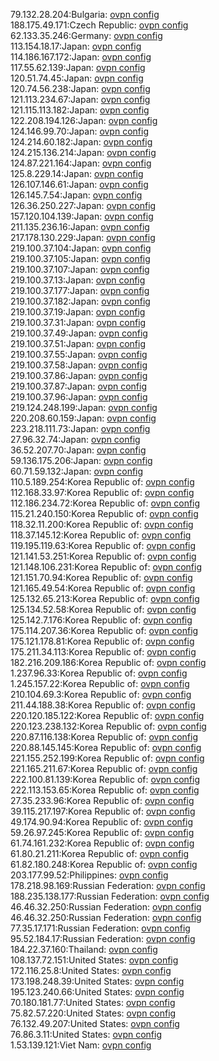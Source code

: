 79.132.28.204:Bulgaria: [ovpn config](vpn/79_132_28_204.ovpn)  
188.175.49.171:Czech Republic: [ovpn config](vpn/188_175_49_171.ovpn)  
62.133.35.246:Germany: [ovpn config](vpn/62_133_35_246.ovpn)  
113.154.18.17:Japan: [ovpn config](vpn/113_154_18_17.ovpn)  
114.186.167.172:Japan: [ovpn config](vpn/114_186_167_172.ovpn)  
117.55.62.139:Japan: [ovpn config](vpn/117_55_62_139.ovpn)  
120.51.74.45:Japan: [ovpn config](vpn/120_51_74_45.ovpn)  
120.74.56.238:Japan: [ovpn config](vpn/120_74_56_238.ovpn)  
121.113.234.67:Japan: [ovpn config](vpn/121_113_234_67.ovpn)  
121.115.113.182:Japan: [ovpn config](vpn/121_115_113_182.ovpn)  
122.208.194.126:Japan: [ovpn config](vpn/122_208_194_126.ovpn)  
124.146.99.70:Japan: [ovpn config](vpn/124_146_99_70.ovpn)  
124.214.60.182:Japan: [ovpn config](vpn/124_214_60_182.ovpn)  
124.215.136.214:Japan: [ovpn config](vpn/124_215_136_214.ovpn)  
124.87.221.164:Japan: [ovpn config](vpn/124_87_221_164.ovpn)  
125.8.229.14:Japan: [ovpn config](vpn/125_8_229_14.ovpn)  
126.107.146.61:Japan: [ovpn config](vpn/126_107_146_61.ovpn)  
126.145.7.54:Japan: [ovpn config](vpn/126_145_7_54.ovpn)  
126.36.250.227:Japan: [ovpn config](vpn/126_36_250_227.ovpn)  
157.120.104.139:Japan: [ovpn config](vpn/157_120_104_139.ovpn)  
211.135.236.16:Japan: [ovpn config](vpn/211_135_236_16.ovpn)  
217.178.130.229:Japan: [ovpn config](vpn/217_178_130_229.ovpn)  
219.100.37.104:Japan: [ovpn config](vpn/219_100_37_104.ovpn)  
219.100.37.105:Japan: [ovpn config](vpn/219_100_37_105.ovpn)  
219.100.37.107:Japan: [ovpn config](vpn/219_100_37_107.ovpn)  
219.100.37.13:Japan: [ovpn config](vpn/219_100_37_13.ovpn)  
219.100.37.177:Japan: [ovpn config](vpn/219_100_37_177.ovpn)  
219.100.37.182:Japan: [ovpn config](vpn/219_100_37_182.ovpn)  
219.100.37.19:Japan: [ovpn config](vpn/219_100_37_19.ovpn)  
219.100.37.31:Japan: [ovpn config](vpn/219_100_37_31.ovpn)  
219.100.37.49:Japan: [ovpn config](vpn/219_100_37_49.ovpn)  
219.100.37.51:Japan: [ovpn config](vpn/219_100_37_51.ovpn)  
219.100.37.55:Japan: [ovpn config](vpn/219_100_37_55.ovpn)  
219.100.37.58:Japan: [ovpn config](vpn/219_100_37_58.ovpn)  
219.100.37.86:Japan: [ovpn config](vpn/219_100_37_86.ovpn)  
219.100.37.87:Japan: [ovpn config](vpn/219_100_37_87.ovpn)  
219.100.37.96:Japan: [ovpn config](vpn/219_100_37_96.ovpn)  
219.124.248.199:Japan: [ovpn config](vpn/219_124_248_199.ovpn)  
220.208.60.159:Japan: [ovpn config](vpn/220_208_60_159.ovpn)  
223.218.111.73:Japan: [ovpn config](vpn/223_218_111_73.ovpn)  
27.96.32.74:Japan: [ovpn config](vpn/27_96_32_74.ovpn)  
36.52.207.70:Japan: [ovpn config](vpn/36_52_207_70.ovpn)  
59.136.175.206:Japan: [ovpn config](vpn/59_136_175_206.ovpn)  
60.71.59.132:Japan: [ovpn config](vpn/60_71_59_132.ovpn)  
110.5.189.254:Korea Republic of: [ovpn config](vpn/110_5_189_254.ovpn)  
112.168.33.97:Korea Republic of: [ovpn config](vpn/112_168_33_97.ovpn)  
112.186.234.72:Korea Republic of: [ovpn config](vpn/112_186_234_72.ovpn)  
115.21.240.150:Korea Republic of: [ovpn config](vpn/115_21_240_150.ovpn)  
118.32.11.200:Korea Republic of: [ovpn config](vpn/118_32_11_200.ovpn)  
118.37.145.12:Korea Republic of: [ovpn config](vpn/118_37_145_12.ovpn)  
119.195.119.63:Korea Republic of: [ovpn config](vpn/119_195_119_63.ovpn)  
121.141.53.251:Korea Republic of: [ovpn config](vpn/121_141_53_251.ovpn)  
121.148.106.231:Korea Republic of: [ovpn config](vpn/121_148_106_231.ovpn)  
121.151.70.94:Korea Republic of: [ovpn config](vpn/121_151_70_94.ovpn)  
121.165.49.54:Korea Republic of: [ovpn config](vpn/121_165_49_54.ovpn)  
125.132.65.213:Korea Republic of: [ovpn config](vpn/125_132_65_213.ovpn)  
125.134.52.58:Korea Republic of: [ovpn config](vpn/125_134_52_58.ovpn)  
125.142.7.176:Korea Republic of: [ovpn config](vpn/125_142_7_176.ovpn)  
175.114.207.36:Korea Republic of: [ovpn config](vpn/175_114_207_36.ovpn)  
175.121.178.81:Korea Republic of: [ovpn config](vpn/175_121_178_81.ovpn)  
175.211.34.113:Korea Republic of: [ovpn config](vpn/175_211_34_113.ovpn)  
182.216.209.186:Korea Republic of: [ovpn config](vpn/182_216_209_186.ovpn)  
1.237.96.33:Korea Republic of: [ovpn config](vpn/1_237_96_33.ovpn)  
1.245.157.22:Korea Republic of: [ovpn config](vpn/1_245_157_22.ovpn)  
210.104.69.3:Korea Republic of: [ovpn config](vpn/210_104_69_3.ovpn)  
211.44.188.38:Korea Republic of: [ovpn config](vpn/211_44_188_38.ovpn)  
220.120.185.122:Korea Republic of: [ovpn config](vpn/220_120_185_122.ovpn)  
220.123.238.132:Korea Republic of: [ovpn config](vpn/220_123_238_132.ovpn)  
220.87.116.138:Korea Republic of: [ovpn config](vpn/220_87_116_138.ovpn)  
220.88.145.145:Korea Republic of: [ovpn config](vpn/220_88_145_145.ovpn)  
221.155.252.199:Korea Republic of: [ovpn config](vpn/221_155_252_199.ovpn)  
221.165.211.67:Korea Republic of: [ovpn config](vpn/221_165_211_67.ovpn)  
222.100.81.139:Korea Republic of: [ovpn config](vpn/222_100_81_139.ovpn)  
222.113.153.65:Korea Republic of: [ovpn config](vpn/222_113_153_65.ovpn)  
27.35.233.96:Korea Republic of: [ovpn config](vpn/27_35_233_96.ovpn)  
39.115.217.197:Korea Republic of: [ovpn config](vpn/39_115_217_197.ovpn)  
49.174.90.94:Korea Republic of: [ovpn config](vpn/49_174_90_94.ovpn)  
59.26.97.245:Korea Republic of: [ovpn config](vpn/59_26_97_245.ovpn)  
61.74.161.232:Korea Republic of: [ovpn config](vpn/61_74_161_232.ovpn)  
61.80.21.211:Korea Republic of: [ovpn config](vpn/61_80_21_211.ovpn)  
61.82.180.248:Korea Republic of: [ovpn config](vpn/61_82_180_248.ovpn)  
203.177.99.52:Philippines: [ovpn config](vpn/203_177_99_52.ovpn)  
178.218.98.169:Russian Federation: [ovpn config](vpn/178_218_98_169.ovpn)  
188.235.138.177:Russian Federation: [ovpn config](vpn/188_235_138_177.ovpn)  
46.46.32.250:Russian Federation: [ovpn config](vpn/46_46_32_250.ovpn)  
46.46.32.250:Russian Federation: [ovpn config](vpn/46_46_32_250.ovpn)  
77.35.17.171:Russian Federation: [ovpn config](vpn/77_35_17_171.ovpn)  
95.52.184.17:Russian Federation: [ovpn config](vpn/95_52_184_17.ovpn)  
184.22.37.160:Thailand: [ovpn config](vpn/184_22_37_160.ovpn)  
108.137.72.151:United States: [ovpn config](vpn/108_137_72_151.ovpn)  
172.116.25.8:United States: [ovpn config](vpn/172_116_25_8.ovpn)  
173.198.248.39:United States: [ovpn config](vpn/173_198_248_39.ovpn)  
195.123.240.66:United States: [ovpn config](vpn/195_123_240_66.ovpn)  
70.180.181.77:United States: [ovpn config](vpn/70_180_181_77.ovpn)  
75.82.57.220:United States: [ovpn config](vpn/75_82_57_220.ovpn)  
76.132.49.207:United States: [ovpn config](vpn/76_132_49_207.ovpn)  
76.86.3.11:United States: [ovpn config](vpn/76_86_3_11.ovpn)  
1.53.139.121:Viet Nam: [ovpn config](vpn/1_53_139_121.ovpn)  
